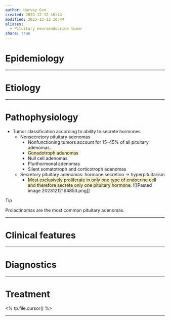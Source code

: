 ```yaml
---
author: Harvey Guo
created: 2023-12-12 16:44
modified: 2023-12-12 16:44
aliases:
  - Pituitary neuroendocrine tumor
share: true
---
```

# Epidemiology


---
# Etiology


---
# Pathophysiology
- Tumor classification according to ability to secrete hormones
	- Nonsecretory pituitary adenomas
		- Nonfunctioning tumors account for 15–45% of all pituitary adenomas.
		- <span style="background:rgba(240, 200, 0, 0.2)">Gonadotroph adenomas </span>
		- Null cell adenomas 
		- Plurihormonal adenomas
		- Silent somatotroph and corticotroph adenomas 
	- Secretory pituitary adenomas: hormone secretion → hyperpituitarism
		- <span style="background:rgba(240, 200, 0, 0.2)">Most exclusively proliferate in only one type of endocrine cell and therefore secrete only one pituitary hormone.</span>
![[Pasted image 20231212164853.png]]
>[!tip] 
>Prolactinomas are the most common pituitary adenomas.

---
# Clinical features


---
# Diagnostics


---
# Treatment
<% tp.file.cursor() %>

---
